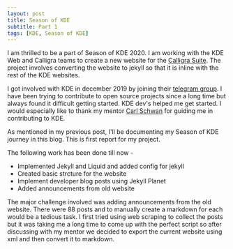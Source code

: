 ```yaml
---
layout: post
title: Season of KDE
subtitle: Part 1
tags: [KDE, Season of KDE]
---
```


I am thrilled to be a part of Season of KDE 2020. I am working with the KDE Web and Calligra teams to create a new website for the [Calligra Suite](http://www.calligra.org). The project involves converting the website to jekyll so that it is inline with the rest of the KDE websites.

I got involved with KDE in december 2019 by joining their [telegram group](https://telegram.me/joinchat/A-9tjgavn9YJ2myF1aTK4A). I have been trying to contribute to open source projects since a long time but always found it difficult getting started. KDE dev's helped me get started. I would especially like to thank my mentor [Carl Schwan](https://carlschwan.eu/) for guiding me in contributing to KDE.

As mentioned in my previous post, I'll be documenting my Season of KDE journey in this blog. This is first report for my project.

The following work has been done till now -

* Implemented Jekyll and Liquid and added config for jekyll
* Created basic strcture for the website
* Implement developer blog posts using Jekyll Planet
* Added announcements from old website

The major challenge involved was adding announcements from the old website. There were 88 posts and to manually create a markdown for each would be a tedious task. I first tried using web scraping to collect the posts but it was taking me a long time to come up with the perfect script so after discussing with my mentor we decided to export the current website using xml and then convert it to markdown.